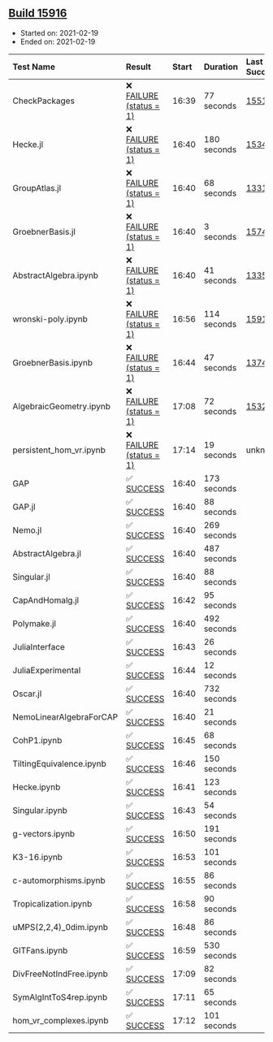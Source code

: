 ## [Build 15916](https://oscarci.mathematik.uni-kl.de/job/oscar/15916/)

* Started on: 2021-02-19
* Ended on: 2021-02-19

| Test Name    | Result | Start | Duration | Last Success | First Failure |
|:-------------|:-------|:------|:---------|:-------------|:--------------|
| CheckPackages | ❌ [FAILURE (status = 1)](https://oscarci.mathematik.uni-kl.de/job/oscar/15916/artifact/logs/build-15916/CheckPackages.log) | 16:39 | 77 seconds | [15514](https://oscarci.mathematik.uni-kl.de/job/oscar/15514/) | [15515](https://oscarci.mathematik.uni-kl.de/job/oscar/15515/) |
| Hecke.jl | ❌ [FAILURE (status = 1)](https://oscarci.mathematik.uni-kl.de/job/oscar/15916/artifact/logs/build-15916/Hecke.jl.log) | 16:40 | 180 seconds | [15344](https://oscarci.mathematik.uni-kl.de/job/oscar/15344/) | [15348](https://oscarci.mathematik.uni-kl.de/job/oscar/15348/) |
| GroupAtlas.jl | ❌ [FAILURE (status = 1)](https://oscarci.mathematik.uni-kl.de/job/oscar/15916/artifact/logs/build-15916/GroupAtlas.jl.log) | 16:40 | 68 seconds | [13311](https://oscarci.mathematik.uni-kl.de/job/oscar/13311/) | [13312](https://oscarci.mathematik.uni-kl.de/job/oscar/13312/) |
| GroebnerBasis.jl | ❌ [FAILURE (status = 1)](https://oscarci.mathematik.uni-kl.de/job/oscar/15916/artifact/logs/build-15916/GroebnerBasis.jl.log) | 16:40 | 3 seconds | [15745](https://oscarci.mathematik.uni-kl.de/job/oscar/15745/) | [15746](https://oscarci.mathematik.uni-kl.de/job/oscar/15746/) |
| AbstractAlgebra.ipynb | ❌ [FAILURE (status = 1)](https://oscarci.mathematik.uni-kl.de/job/oscar/15916/artifact/logs/build-15916/AbstractAlgebra.ipynb.log) | 16:40 | 41 seconds | [13355](https://oscarci.mathematik.uni-kl.de/job/oscar/13355/) | [13356](https://oscarci.mathematik.uni-kl.de/job/oscar/13356/) |
| wronski-poly.ipynb | ❌ [FAILURE (status = 1)](https://oscarci.mathematik.uni-kl.de/job/oscar/15916/artifact/logs/build-15916/wronski-poly.ipynb.log) | 16:56 | 114 seconds | [15914](https://oscarci.mathematik.uni-kl.de/job/oscar/15914/) | [15915](https://oscarci.mathematik.uni-kl.de/job/oscar/15915/) |
| GroebnerBasis.ipynb | ❌ [FAILURE (status = 1)](https://oscarci.mathematik.uni-kl.de/job/oscar/15916/artifact/logs/build-15916/GroebnerBasis.ipynb.log) | 16:44 | 47 seconds | [13748](https://oscarci.mathematik.uni-kl.de/job/oscar/13748/) | [13749](https://oscarci.mathematik.uni-kl.de/job/oscar/13749/) |
| AlgebraicGeometry.ipynb | ❌ [FAILURE (status = 1)](https://oscarci.mathematik.uni-kl.de/job/oscar/15916/artifact/logs/build-15916/AlgebraicGeometry.ipynb.log) | 17:08 | 72 seconds | [15322](https://oscarci.mathematik.uni-kl.de/job/oscar/15322/) | [15323](https://oscarci.mathematik.uni-kl.de/job/oscar/15323/) |
| persistent_hom_vr.ipynb | ❌ [FAILURE (status = 1)](https://oscarci.mathematik.uni-kl.de/job/oscar/15916/artifact/logs/build-15916/persistent_hom_vr.ipynb.log) | 17:14 | 19 seconds | unknown | unknown |
| GAP | ✅ [SUCCESS](https://oscarci.mathematik.uni-kl.de/job/oscar/15916/artifact/logs/build-15916/GAP.log) | 16:40 | 173 seconds |  |  |
| GAP.jl | ✅ [SUCCESS](https://oscarci.mathematik.uni-kl.de/job/oscar/15916/artifact/logs/build-15916/GAP.jl.log) | 16:40 | 88 seconds |  |  |
| Nemo.jl | ✅ [SUCCESS](https://oscarci.mathematik.uni-kl.de/job/oscar/15916/artifact/logs/build-15916/Nemo.jl.log) | 16:40 | 269 seconds |  |  |
| AbstractAlgebra.jl | ✅ [SUCCESS](https://oscarci.mathematik.uni-kl.de/job/oscar/15916/artifact/logs/build-15916/AbstractAlgebra.jl.log) | 16:40 | 487 seconds |  |  |
| Singular.jl | ✅ [SUCCESS](https://oscarci.mathematik.uni-kl.de/job/oscar/15916/artifact/logs/build-15916/Singular.jl.log) | 16:40 | 88 seconds |  |  |
| CapAndHomalg.jl | ✅ [SUCCESS](https://oscarci.mathematik.uni-kl.de/job/oscar/15916/artifact/logs/build-15916/CapAndHomalg.jl.log) | 16:42 | 95 seconds |  |  |
| Polymake.jl | ✅ [SUCCESS](https://oscarci.mathematik.uni-kl.de/job/oscar/15916/artifact/logs/build-15916/Polymake.jl.log) | 16:40 | 492 seconds |  |  |
| JuliaInterface | ✅ [SUCCESS](https://oscarci.mathematik.uni-kl.de/job/oscar/15916/artifact/logs/build-15916/JuliaInterface.log) | 16:43 | 26 seconds |  |  |
| JuliaExperimental | ✅ [SUCCESS](https://oscarci.mathematik.uni-kl.de/job/oscar/15916/artifact/logs/build-15916/JuliaExperimental.log) | 16:44 | 12 seconds |  |  |
| Oscar.jl | ✅ [SUCCESS](https://oscarci.mathematik.uni-kl.de/job/oscar/15916/artifact/logs/build-15916/Oscar.jl.log) | 16:40 | 732 seconds |  |  |
| NemoLinearAlgebraForCAP | ✅ [SUCCESS](https://oscarci.mathematik.uni-kl.de/job/oscar/15916/artifact/logs/build-15916/NemoLinearAlgebraForCAP.log) | 16:40 | 21 seconds |  |  |
| CohP1.ipynb | ✅ [SUCCESS](https://oscarci.mathematik.uni-kl.de/job/oscar/15916/artifact/logs/build-15916/CohP1.ipynb.log) | 16:45 | 68 seconds |  |  |
| TiltingEquivalence.ipynb | ✅ [SUCCESS](https://oscarci.mathematik.uni-kl.de/job/oscar/15916/artifact/logs/build-15916/TiltingEquivalence.ipynb.log) | 16:46 | 150 seconds |  |  |
| Hecke.ipynb | ✅ [SUCCESS](https://oscarci.mathematik.uni-kl.de/job/oscar/15916/artifact/logs/build-15916/Hecke.ipynb.log) | 16:41 | 123 seconds |  |  |
| Singular.ipynb | ✅ [SUCCESS](https://oscarci.mathematik.uni-kl.de/job/oscar/15916/artifact/logs/build-15916/Singular.ipynb.log) | 16:43 | 54 seconds |  |  |
| g-vectors.ipynb | ✅ [SUCCESS](https://oscarci.mathematik.uni-kl.de/job/oscar/15916/artifact/logs/build-15916/g-vectors.ipynb.log) | 16:50 | 191 seconds |  |  |
| K3-16.ipynb | ✅ [SUCCESS](https://oscarci.mathematik.uni-kl.de/job/oscar/15916/artifact/logs/build-15916/K3-16.ipynb.log) | 16:53 | 101 seconds |  |  |
| c-automorphisms.ipynb | ✅ [SUCCESS](https://oscarci.mathematik.uni-kl.de/job/oscar/15916/artifact/logs/build-15916/c-automorphisms.ipynb.log) | 16:55 | 86 seconds |  |  |
| Tropicalization.ipynb | ✅ [SUCCESS](https://oscarci.mathematik.uni-kl.de/job/oscar/15916/artifact/logs/build-15916/Tropicalization.ipynb.log) | 16:58 | 90 seconds |  |  |
| uMPS(2,2,4)_0dim.ipynb | ✅ [SUCCESS](https://oscarci.mathematik.uni-kl.de/job/oscar/15916/artifact/logs/build-15916/uMPS-2-2-4-_0dim.ipynb.log) | 16:48 | 86 seconds |  |  |
| GITFans.ipynb | ✅ [SUCCESS](https://oscarci.mathematik.uni-kl.de/job/oscar/15916/artifact/logs/build-15916/GITFans.ipynb.log) | 16:59 | 530 seconds |  |  |
| DivFreeNotIndFree.ipynb | ✅ [SUCCESS](https://oscarci.mathematik.uni-kl.de/job/oscar/15916/artifact/logs/build-15916/DivFreeNotIndFree.ipynb.log) | 17:09 | 82 seconds |  |  |
| SymAlgIntToS4rep.ipynb | ✅ [SUCCESS](https://oscarci.mathematik.uni-kl.de/job/oscar/15916/artifact/logs/build-15916/SymAlgIntToS4rep.ipynb.log) | 17:11 | 65 seconds |  |  |
| hom_vr_complexes.ipynb | ✅ [SUCCESS](https://oscarci.mathematik.uni-kl.de/job/oscar/15916/artifact/logs/build-15916/hom_vr_complexes.ipynb.log) | 17:12 | 101 seconds |  |  |
